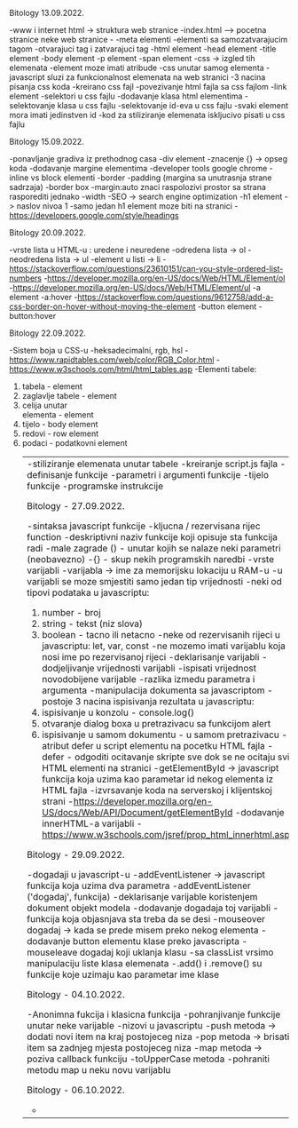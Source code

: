 Bitology 13.09.2022.
 
-www i internet
html -> struktura web stranice
-index.html –> pocetna stranice neke web stranice
-<!DOCTYPE html>
-meta elementi
-elementi sa samozatvarajucim tagom
-otvarajuci tag i zatvarajuci tag
-html element
-head element
-title element
-body element
-p element
-span element
-css -> izgled tih elemenata
-element moze imati atribude
-css unutar samog elementa
-javascript sluzi za funkcionalnost elemenata na web stranici
-3 nacina pisanja css koda
-kreirano css fajl
-povezivanje html fajla sa css fajlom
-link element
-selektori u css fajlu
-dodavanje klasa html elementima
-selektovanje klasa u css fajlu
-selektovanje id-eva u css fajlu
-svaki element mora imati jedinstven id
-kod za stiliziranje elemenata iskljucivo pisati u css fajlu




Bitology 15.09.2022.

-ponavljanje gradiva iz prethodnog casa
-div element
-znacenje {} -> opseg koda
-dodavanje margine elementima
-developer tools google chrome
-inline vs block elementi
-border 
-padding (margina sa unutrasnja strane sadrzaja)
-border box
-margin:auto znaci raspolozivi prostor sa strana rasporediti jednako
-width
-SEO -> search engine optimization
-h1 element -> naslov nivoa 1
-samo jedan h1 element moze biti na stranici
-https://developers.google.com/style/headings




Bitology 20.09.2022.

-vrste lista u HTML-u : uredene i neuredene
-odredena lista -> ol
-neodredena lista -> ul
-element u listi -> li
-https://stackoverflow.com/questions/23610151/can-you-style-ordered-list-numbers
-https://developer.mozilla.org/en-US/docs/Web/HTML/Element/ol
-https://developer.mozilla.org/en-US/docs/Web/HTML/Element/ul
-a element
-a:hover
-https://stackoverflow.com/questions/9612758/add-a-css-border-on-hover-without-moving-the-element
-button element
-button:hover




Bitology 22.09.2022.

-Sistem boja u CSS-u
-heksadecimalni, rgb, hsl
-https://www.rapidtables.com/web/color/RGB_Color.html
-https://www.w3schools.com/html/html_tables.asp
-Elementi tabele:
1. tabela -  element <table>
2. zaglavlje tabele - element <thead>
3. celija unutar <thead> elementa - element <ht>
4. tijelo - body element <tbody>
5. redovi - row element <tr>
6. podaci - podatkovni element <td>
-stiliziranje elemenata unutar tabele
-kreiranje script.js fajla
-definisanje funkcije
-parametri i argumenti funkcije
-tijelo funkcije 
-programske instrukcije




Bitology - 27.09.2022.

-sintaksa javascript funkcije
-kljucna / rezervisana rijec function
-deskriptivni naziv funkcije koji opisuje sta funkcija radi
-male zagrade ()  - unutar kojih se nalaze neki parametri (neobavezno)
-{} - skup nekih programskih naredbi
-vrste varijabli 
-varijabla -> ime za memorijsku lokaciju u RAM-u
-u varijabli se moze smjestiti samo jedan tip vrijednosti
-neki od tipovi podataka u javascriptu:
1. number - broj
2. string - tekst (niz slova)
3. boolean - tacno ili netacno
-neke od rezervisanih rijeci u javascriptu: let, var, const
-ne mozemo imati varijablu koja nosi ime po rezervisanoj rijeci
-deklarisanje varijabli
-dodjeljivanje vrijednosti varijabli 
-ispisati vrijednost novodobijene varijable 
-razlika izmedu parametra i argumenta
-manipulacija dokumenta sa javascriptom
-postoje 3 nacina ispisivanja rezultata u javascriptu:
1. ispisivanje u konzolu - console.log()
2. otvaranje dialog boxa u pretrazivacu sa funkcijom alert
3. ispisivanje u samom dokumentu - u samom pretrazivacu
-atribut defer u script elementu na pocetku HTML fajla
-defer - odgoditi ocitavanje skripte sve dok se ne ocitaju svi HTML elementi na stranici
-getElementById -> javascript funkcija koja uzima kao parametar id nekog elementa iz HTML fajla
-izvrsavanje koda na serverskoj i klijentskoj strani 
-https://developer.mozilla.org/en-US/docs/Web/API/Document/getElementById
-dodavanje innerHTML-a varijabli 
-https://www.w3schools.com/jsref/prop_html_innerhtml.asp




Bitology - 29.09.2022.

-dogadaji u javascript-u
-addEventListener -> javascript funkcija koja uzima dva parametra 
-addEventListener ('dogadaj', funkcija)
-deklarisanje varijable koristenjem dokument objekt modela
-dodavanje dogadaja toj varijabli
-funkcija koja objasnjava sta treba da se desi
-mouseover dogadaj -> kada se prede misem preko nekog elementa
-dodavanje button elementu klase preko javascripta
-mouseleave dogadaj koji uklanja klasu
-sa classList vrsimo manipulaciju liste klasa elemenata
-.add() i .remove() su funkcije koje uzimaju kao parametar ime klase




Bitology - 04.10.2022.

-Anonimna fukcija i klasicna funkcija
-pohranjivanje funkcije unutar neke varijable
-nizovi u javascriptu
-push metoda -> dodati novi item na kraj postojeceg niza
-pop metoda -> brisati item sa zadnjeg mjesta postojeceg niza
-map metoda -> poziva callback funkciju
-toUpperCase metoda 
-pohraniti metodu map u neku novu varijablu




Bitology - 06.10.2022.

-
